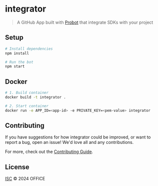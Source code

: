 # integrator

> A GitHub App built with [Probot](https://github.com/probot/probot) that integrate SDKs with your project

## Setup

```sh
# Install dependencies
npm install

# Run the bot
npm start
```

## Docker

```sh
# 1. Build container
docker build -t integrator .

# 2. Start container
docker run -e APP_ID=<app-id> -e PRIVATE_KEY=<pem-value> integrator
```

## Contributing

If you have suggestions for how integrator could be improved, or want to report a bug, open an issue! We'd love all and any contributions.

For more, check out the [Contributing Guide](CONTRIBUTING.md).

## License

[ISC](LICENSE) © 2024 OFFICE
